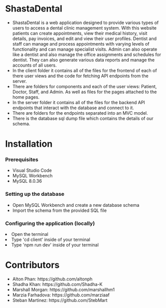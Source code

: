 <h1>ShastaDental</h1>
<ul>
<li>ShastaDental is a web application designed to provide various types of users to access a dental clinic management system. With this website patients can create appointments, view their medical history, visit details, pay invoices, and edit and view their user profiles. Dentist and staff can manage and process appointments with varying levels of functionality and can manage specialist visits. Admin can also operate like a dentist and also manage the office assignments and schedules for dentist. They can also generate various data reports and manage the accounts of all users.</li>
<li>In the client folder it contains all of the files for the frontend of each of there user views and the code for fetching API endpoints from the server.</li>
<li>There are folders for components and each of the user views: Patient, Doctor, Staff, and Admin. As well as files for the pages attached to the home pages.</li>
<li>In the server folder it contains all of the files for the backend API endpoints that interact with the database and connect to it.</li>
<li>There are folders for the endpoints separated into an MVC model.</li>
<li>There is the database sql dump file which contains the details of our schema.</li>
</ul>

<h1>Installation</h1>
<h3>Prerequisites</h3>
<ul>
<li>Visual Studio Code</li>
<li>MySQL Workbench</li>
<li>MySQL 8.0.36</li>
</ul>
<h3>Setting up the database</h3>
<ul>
<li>Open MySQL Workbench and create a new database schema</li>
<li>Import the schema from the provided SQL file</li>
</ul>
<h3>Configuring the application (locally)</h3>
<li>Open the terminal</li>
<li>Type 'cd client' inside of your terminal</li>
<li>Type 'npm run dev' inside of your terminal</li>

<h1>Contributors</h1>
<ul>
<li>Alton Phan: https://github.com/altonph</li>
<li>Shadha Khan: https://github.com/Shadha-K</li>
<li>Marshall Morgan: https://github.com/marshallhm1</li>
<li>Marzia Farhadova: https://github.com/marziaaf</li>
<li>Steban Martinez: https://github.com/StebMart</li>
</ul>
